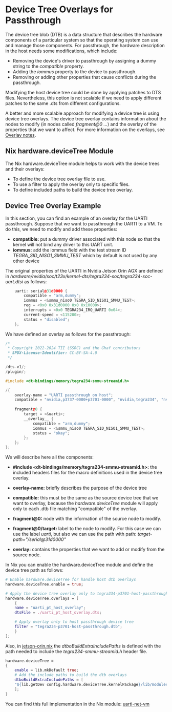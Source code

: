 <!--
    Copyright 2022-2024 TII (SSRC) and the Ghaf contributors
    SPDX-License-Identifier: CC-BY-SA-4.0
-->

# Device Tree Overlays for Passthrough

The device tree blob (DTB) is a data structure that describes the hardware 
components of a particular system so that the operating system can use and manage 
those components. For passthrough, the hardware description in the host needs
some modifications, which include:

- Removing the device's driver to passthrough by assigning a dummy string
  to the *compatible* property.
- Adding the *iommus* property to the device to passthrough.
- Removing or adding other properties that cause conflicts during the passthrough.

Modifying the host device tree could be done by applying patches
to DTS files. Nevertheless, this option is not 
scalable if we need to apply different patches to the same .dts from 
different configurations.

A better and more scalable approach for modifying a device tree is using device
tree overlays. The device tree overlay contains information about the nodes
to modify (in nodes called *fragment@0 ...*) and the overlay of the 
properties that we want to affect. For more information on the overlays, see [Overlay notes](https://www.kernel.org/doc/Documentation/devicetree/overlay-notes.txt).


## Nix hardware.deviceTree Module

The Nix hardware.deviceTree module helps to work with the device trees and 
their overlays:

- To define the device tree overlay file to use.
- To use a filter to apply the overlay only to specific files.
- To define included paths to build the device tree overlay.

## Device Tree Overlay Example

In this section, you can find an example of an overlay for the UARTI passthrough. 
Suppose that we want to passthrough the UARTI to a VM. To do this, we need
to modify and add these properties:

   * **compatible:** put a dummy driver associated with this node so that 
   the kernel will not bind any driver to this UART unit.
   * **iommus:** add the iommus field with the test stream ID 
   *TEGRA_SID_NISO1_SMMU_TEST* which by default is not used by any other device

The original properties of the UARTI in Nvidia Jetson Orin AGX are defined in 
*hardware/nvidia/soc/t23x/kernel-dts/tegra234-soc/tegra234-soc-uart.dtsi* 
as follows:

```cpp
    uarti: serial@31d0000 {
        compatible = "arm,dummy";
        iommus = <&smmu_niso0 TEGRA_SID_NISO1_SMMU_TEST>;
        reg = <0x0 0x31d0000 0x0 0x10000>;
        interrupts = <0x0 TEGRA234_IRQ_UARTI 0x04>;
        current-speed = <115200>;
        status = "disabled";
    };
```

We have defined an overlay as follows for the passthrough:


```cpp
/*
 * Copyright 2022-2024 TII (SSRC) and the Ghaf contributors
 * SPDX-License-Identifier: CC-BY-SA-4.0
 */

/dts-v1/;
/plugin/;

#include <dt-bindings/memory/tegra234-smmu-streamid.h>

/{
    overlay-name = "UARTI passthrough on host";
    compatible = "nvidia,p3737-0000+p3701-0000", "nvidia,tegra234", "nvidia,tegra23x";
    
    fragment@0 {
        target = <&uarti>;
        __overlay__ {
            compatible = "arm,dummy";
            iommus = <&smmu_niso0 TEGRA_SID_NISO1_SMMU_TEST>;
            status = "okay";
        };
    };
};
```

We will describe here all the components:

* **#include <dt-bindings/memory/tegra234-smmu-streamid.h>:** the 
  included headers files for the macro definitions used in the device
  tree overlay.

* **overlay-name:** briefly describes the purpose of the device tree

* **compatible:** this must be the same as the source device tree that we want
to overlay, because the *hardware.deviceTree* module will apply only to each .dtb 
file matching "compatible" of the overlay.

* **fragment@0:** node with the information of the source node to 
  modify.

* **fragment@0/target:** label to the node to modify.
  For this case we can use the label *uarti*, but also we can use
  the path with path: *target-path="/serial@31d0000"*

* **__overlay__:** contains the properties that we want to add or modify from
the source node.

In Nix you can enable the hardware.deviceTree module and define the device
tree path as follows:

``` nix
# Enable hardware.deviceTree for handle host dtb overlays
hardware.deviceTree.enable = true;

# Apply the device tree overlay only to tegra234-p3701-host-passthrough.dtb
hardware.deviceTree.overlays = [
    {
    name = "uarti_pt_host_overlay";
    dtsFile = ./uarti_pt_host_overlay.dts;

    # Apply overlay only to host passthrough device tree
    filter = "tegra234-p3701-host-passthrough.dtb";
    }
];
```

Also, in [jetson-orin.nix](../../../modules/jetpack/nvidia-jetson-orin/jetson-orin.nix) the 
*dtboBuildExtraIncludePaths* is defined with the path needed to include 
the *tegra234-smmu-streamid.h* header file.

``` nix
hardware.deviceTree =
{
    enable = lib.mkDefault true;
    # Add the include paths to build the dtb overlays
    dtboBuildExtraIncludePaths = [
    "${lib.getDev config.hardware.deviceTree.kernelPackage}/lib/modules/${config.hardware.deviceTree.kernelPackage.modDirVersion}/source/nvidia/soc/t23x/kernel-include"
    ];
}
```

You can find this full implementation in the Nix module: 
[uarti-net-vm](../../../modules/jetpack/nvidia-jetson-orin/virtualization/passthrough/uarti-net-vm)